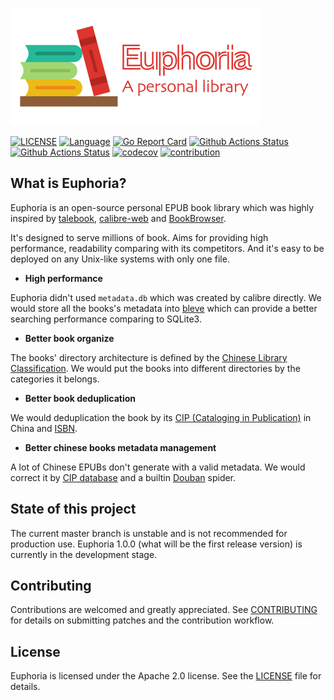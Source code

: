 <p align="left">
    <img width="400" src="docs/euphoria_logo.png">
</p>

[![LICENSE](https://img.shields.io/github/license/syhily/euphoria)](https://github.com/syhily/euphoria/blob/master/LICENSE)
[![Language](https://img.shields.io/badge/Language-Go-blue.svg)](https://golang.org/)
[![Go Report Card](https://goreportcard.com/badge/github.com/syhily/euphoria)](https://goreportcard.com/report/github.com/syhily/euphoria)
[![Github Actions Status](https://github.com/syhily/euphoria/workflows/Euphoria%20CI/badge.svg)](https://github.com/syhily/euphoria/actions?query=workflow%3A%22Euphoria+CI%22)
[![Github Actions Status](https://github.com/syhily/euphoria/workflows/Forntend%20CI/badge.svg)](https://github.com/syhily/euphoria/actions?query=workflow%3A%22Forntend+CI%22)
[![codecov](https://codecov.io/gh/syhily/euphoria/branch/master/graph/badge.svg)](https://codecov.io/gh/syhily/euphoria)
[![contribution](https://img.shields.io/badge/contributions-welcome-brightgreen.svg?style=flat)](CONTRIBUTING.md)

## What is Euphoria?

Euphoria is an open-source personal EPUB book library which was highly inspired
by [talebook](https://github.com/talebook/talebook),
[calibre-web](https://github.com/janeczku/calibre-web) and [BookBrowser](https://github.com/pgaskin/BookBrowser).

It's designed to serve millions of book. Aims for providing high performance, readability comparing with its
competitors. And it's easy to be deployed on any Unix-like systems with only one file.

+ __High performance__

Euphoria didn't used `metadata.db` which was created by calibre directly. We would store all the books's metadata into
[bleve](https://github.com/blevesearch/bleve) which can provide a better searching performance comparing to SQLite3.

+ __Better book organize__

The books' directory architecture is defined by
the [Chinese Library Classification](https://en.wikipedia.org/wiki/Chinese_Library_Classification). We would put the
books into different directories by the categories it belongs.

* __Better book deduplication__

We would deduplication the book by
its [CIP (Cataloging in Publication)](https://www.capub.cn/zbbm/index_zbbm.shtml?id=7) in China
and [ISBN](https://en.wikipedia.org/wiki/International_Standard_Book_Number).

* __Better chinese books metadata management__

A lot of Chinese EPUBs don't generate with a valid metadata. We would correct it
by [CIP database](https://pdc.capub.cn/) and a builtin [Douban](https://www.douban.com/) spider.

## State of this project

The current master branch is unstable and is not recommended for production use. Euphoria 1.0.0 (what will be the first
release version) is currently in the development stage.

## Contributing

Contributions are welcomed and greatly appreciated. See [CONTRIBUTING](CONTRIBUTING.md) for details on submitting
patches and the contribution workflow.

## License

Euphoria is licensed under the Apache 2.0 license. See the [LICENSE](LICENSE) file for details.
